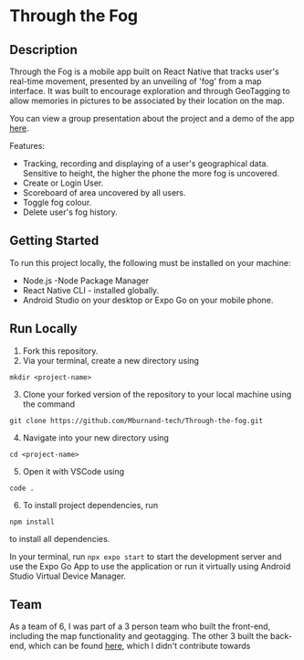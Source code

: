 <!-- https://github.com/Mburnand-tech/Through-the-fog/assets/82216191/a9f72ebc-2b5d-42ab-bc9e-c9800d137ee3 -->
# Through the Fog
## Description 

Through the Fog is a mobile app built on React Native that tracks user's real-time movement, presented by an unveiling of 'fog' from a map interface. It was built to encourage exploration and through GeoTagging to allow memories in pictures to be associated by their location on the map.

You can view a group presentation about the project and a demo of the app [here](https://github.com/Mburnand-tech/Through-the-fog/assets/82216191/a9f72ebc-2b5d-42ab-bc9e-c9800d137ee3).

Features:
- Tracking, recording and displaying of a user's geographical data. Sensitive to height, the higher the phone the more fog is uncovered.
- Create or Login User.
- Scoreboard of area uncovered by all users.
- Toggle fog colour.
- Delete user's fog history.

## Getting Started 

To run this project locally, the following must be installed on your machine:

 * Node.js -Node Package Manager
 * React Native CLI - installed globally.
 * Android Studio on your desktop or Expo Go on your mobile phone.

## Run Locally

1. Fork this repository.
2. Via your terminal, create a new directory using
  ```clone 
  mkdir <project-name>
  ```
3. Clone your forked version of the repository to your local machine using the command 
  ```clone 
  git clone https://github.com/Mburnand-tech/Through-the-fog.git
  ```
4. Navigate into your new directory using 
  ```clone 
  cd <project-name>
  ``` 
  
5. Open it with VSCode using 
  ```clone 
  code .
  ```
  
6. To install project dependencies, run 
  ```clone 
  npm install
  ```
  to install all dependencies. 

In your terminal, run `npx expo start` to start the development server and use the Expo Go App to use the application or run it virtually using Android Studio Virtual Device Manager.

## Team
As a team of 6, I was part of a 3 person team who built the front-end, including the map functionality and geotagging. The other 3 built the back-end, which can be found [here](https://github.com/leahbanks/BE-through-the-fog), which I didn't contribute towards 
